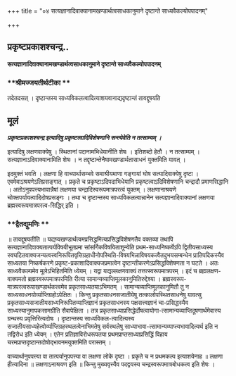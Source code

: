 +++
title = "०४ सत्यज्ञानादिवाक्यानामखण्डार्थत्वसाधकानुमाने दृष्टान्ते साध्यवैकल्योपपादनम्"

+++


## प्रकृष्टप्रकाशश्चन्द्र..

**सत्यज्ञानादिवाक्यानामखण्डार्थत्वसाधकानुमाने दृष्टान्ते साध्यवैकल्योपपादनम्**

### **श्रीमज्जयतीर्थटीका **

तदेतदसत् । दृष्टान्तस्य साध्यविकलत्वादित्याशयवानाद्यदृष्टान्तं तावद्दूषयति

## **मूलं**

***प्रकृष्टप्रकाशश्चन्द्र इत्यादिषु प्रकृष्टत्वादिविशेषणानि सन्त्येवेति न तत्साम्यम् ।***

इत्यादिषु लक्षणवाक्येषु । स्थितानां पदानामभिधेयानीति शेषः । इतिशब्दो हेतौ । न तत्साम्यम् । सत्यज्ञानाऽदिवाक्यानामिति शेषः । न तद्दृष्टान्तेनैषामखण्डार्थतासाधनं युक्तमिति यावत् ।

इदमुक्तं भवति । लक्षणा हि वाच्यार्थासम्भवे समाश्रीयमाणा गङ्गायां घोष सत्यादिवाक्येषु दृष्टा । एवमेवाऽश्रयणेऽतिप्रसङ्गात् । प्रकृते च प्रकृष्टाऽदिपदाभिधेयानि प्रकृष्टत्वाऽदिविशेषणानि चन्द्रादौ प्रमाणसिद्धानि । अतोऽनुपपत्त्यभावान्नैषां लक्षणया चन्द्रादिस्वरूपमात्रपरत्वं युक्तम् । लक्षणानाश्रयणे चोक्तपर्यायत्वादिदोषप्रसङ्गः । तथा च दृष्टान्तस्य साध्यविकलत्वान्नानेन सत्यज्ञानादिवाक्यानां लक्षणया ब्रह्मस्वरूपमात्रपरत्व-सिद्धिर् इति ।

### **द्वैतद्युमणिः **

॥ तावद्दूषयतीति ॥ यद्यप्यखण्डार्थत्वमप्रसिद्धमित्यप्रसिद्धविशेषणतैव वक्तव्या तथापि सत्यज्ञानादिवाक्यतात्पर्यविषयीभूतप्रमा सांसर्गिकविषयिताशून्येति प्रथम-साध्यनिष्कर्षेऽपि द्वितीयसाध्यस्य स्वघटितवाक्यजन्यत्वस्वनिरूपितवृत्तिग्रहाधीनोपस्थिति-विषयभिन्नाविषयकत्वैतदुभयसम्बन्धेन प्रातिपदिकस्यैव साध्यतया निष्कर्षकरणे प्रकृष्ट-प्रकाशादिवाक्यजप्रमात्वेन दृष्टान्तीकरणेऽप्रसिद्धविशेषणता न घटते । अतः साध्यवैकल्यमेव मूलेऽभिहितमिति ध्येयम् । यद्वा यद्यल्लक्षणवाक्यं तत्तत्स्वरूपमात्रपरम् । इदं च ब्रह्मलक्षण-वाक्यमतो ब्रह्मस्वरूपमात्रपरमिति रीत्या सामान्यव्याप्तिमूलकानुमितिरुद्देश्या । ब्रह्मस्वरूप-मात्रपरत्वरूपाखण्डार्थकत्वमेव प्रकृतसाध्यतयाऽभिमतम् । सामान्यव्याप्तिमूलकानुमितौ तु न साध्यसाधनयोर्व्याप्तिग्रहोऽपेक्षितः । किन्तु प्रकृतसाधनसजातीयेषु तत्कालोपस्थितसाधनेषु यावत्सु प्रकृतसाध्यसजातीयसाध्यनिरूपितव्याप्तिज्ञानं प्रकृतसाधनस्य पक्षसत्त्वज्ञानं चा-प्रसिद्धस्यैव साध्यस्यानुमापकसामग्रीति सैवापेक्षिता । तत्र प्रकृतसाध्याप्रसिद्धेर्दोषत्वायोगा-त्सामान्यव्याप्तिदूषणार्थमेवास्य ग्रन्थस्य प्रवृत्तिरित्यदोषः । दृष्टान्तस्य साध्यविकल-त्वादित्यस्य सजातीयसाध्यहेत्वोर्व्याप्तिग्रहस्थलत्वेनाभिमतेषु सर्वस्थलेषु साध्याभावा-त्सामान्यव्याप्त्यभावादित्यर्थ इति न तद्विरोध इति ध्येयम् । एतेन प्रतिज्ञाविरोधरूपतया प्रथमप्राप्तसाध्याप्रसिद्धिं विहाय चरमप्राप्तदृष्टान्तदोषोद्भावनमयुक्तमिति परास्तम् ।

वाच्यार्थानुपपत्त्या वा तात्पर्यानुपपत्त्या वा लक्षणा लोके दृष्टा । प्रकृते च न प्रथमकल्प इत्याशयेनाह ॥ लक्षणा हीत्यादिना ॥ लक्षणाऽनाश्रयण इति ॥ किन्तु मुख्यवृत्त्यैव पदद्वयस्य चन्द्रस्वरूपमात्रबोधकत्व इति शेषः ।


